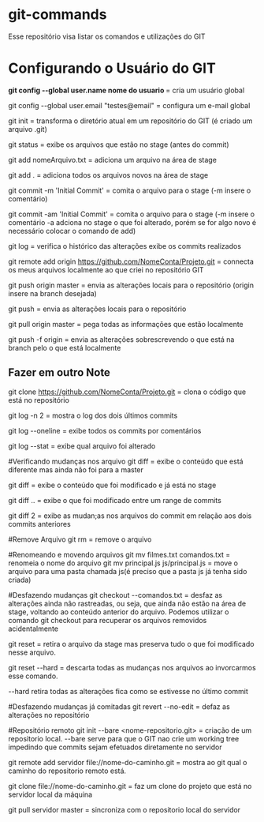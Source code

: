 # git-commands
Esse repositório visa listar os comandos e utilizações do GIT

# Configurando o Usuário do GIT

<b>git config --global user.name nome do usuario </b> = cria um usuário global

git config --global user.email "testes@email" = configura um e-mail global

git init = transforma o diretório atual em um repositório do GIT (é criado um arquivo .git)

git status = exibe os arquivos que estão no stage (antes do commit)

git add nomeArquivo.txt = adiciona um arquivo na área de stage 

git add . = adiciona todos os arquivos novos na área de stage

git commit -m 'Initial Commit' = comita o arquivo para o stage (-m insere o comentário)

git commit -am 'Initial Commit' = comita o arquivo para o stage (-m insere o comentário -a adciona no stage o que foi alterado, porém se for algo novo é necessário colocar o comando de add)

git log = verifica o histórico das alterações exibe os commits realizados

git remote add origin https://github.com/NomeConta/Projeto.git = connecta os meus arquivos localmente ao  que criei no repositório GIT

git push origin master = envia as alterações locais para o repositório (origin <branch> insere na branch desejada)

git push = envia as alterações locais para o repositório

git pull origin master = pega todas as informações que estão localmente

git push -f origin <branch> = envia as alterações sobrescrevendo o que está na branch pelo o que está localmente

## Fazer em outro Note
git clone https://github.com/NomeConta/Projeto.git = clona o código que está no repositório

git log -n 2 = mostra o log dos dois últimos commits

git log --oneline = exibe todos os commits por comentários

git log --stat = exibe qual arquivo foi alterado


#Verificando mudanças nos arquivo
git diff = exibe o conteúdo que está diferente mas ainda não foi para a master

git diff <numero-commit> = exibe o conteúdo que foi modificado e já está no stage

git diff <commit-inicio> .. <commit-final> = exibe o que foi modificado entre um range de commits

git diff <numero-commit>2 = exibe as mudan;as nos arquivos do commit em relação aos dois commits anteriores

#Remove Arquivo
git rm <nome-arquivo> = remove o arquivo

#Renomeando e movendo arquivos
git mv filmes.txt comandos.txt = renomeia o nome do arquivo
git mv principal.js js/principal.js = move o arquivo para uma pasta chamada js(é preciso que a pasta js já tenha sido criada)

#Desfazendo mudanças
git checkout --comandos.txt = desfaz as alterações ainda não rastreadas, ou seja, que ainda não estão na área de stage, voltando ao 
conteúdo anterior do arquivo. Podemos utilizar o comando git checkout para recuperar os arquivos removidos acidentalmente

git reset = retira o arquivo da stage mas preserva tudo o que foi modificado nesse arquivo.

git reset --hard = descarta todas as mudanças nos arquivos ao invorcarmos esse comando. 

--hard retira todas as alterações fica como se estivesse no último commit

#Desfazendo mudanças já comitadas
git revert --no-edit <ultimo-commit> = defaz as alterações no repositório


#Repositório remoto
git init --bare <nome-repositorio.git> = criação de um repositorio local. --bare serve para que o GIT nao crie um working tree
impedindo que commits sejam efetuados diretamente no servidor

git remote add servidor file://nome-do-caminho.git = mostra ao git qual o caminho do repositorio remoto está.

git clone file://nome-do-caminho.git = faz um clone do projeto que está no servidor local da máquina

git pull servidor master = sincroniza com o repositorio local do servidor


